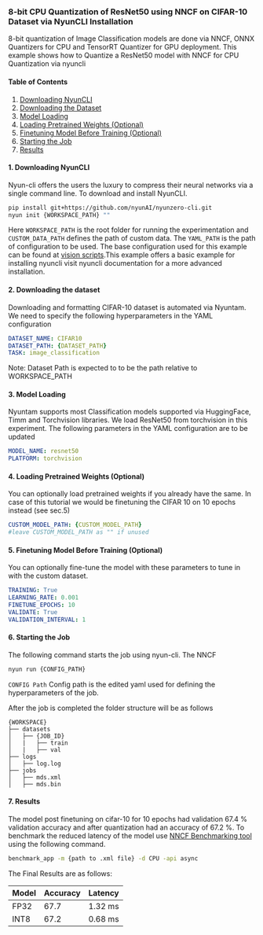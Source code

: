 
### 8-bit CPU Quantization of ResNet50 using NNCF on CIFAR-10 Dataset via NyunCLI Installation

8-bit quantization of Image Classification models are done via NNCF, ONNX Quantizers for CPU and TensorRT Quantizer for GPU deployment. This example shows how to Quantize a ResNet50 model with NNCF for CPU Quantization via nyuncli 
#### Table of Contents 
1. [Downloading NyunCLI](#downloading-nyuncli) 
2. [Downloading the Dataset](#downloading-the-dataset) 
3. [Model Loading](#model-loading) 
4. [Loading Pretrained Weights (Optional)](#loading-pretrained-weights-optional)
5. [Finetuning Model Before Training (Optional)](#finetuning-model-before-training-optional) 
6. [Starting the Job](#starting-the-job) 
7. [Results](#results)
#### 1. Downloading NyunCLI
Nyun-cli offers the users the luxury to compress their neural networks via a single command line. To download and install NyunCLI.
```bash
pip install git+https://github.com/nyunAI/nyunzero-cli.git
nyun init {WORKSPACE_PATH} ""
```
Here ``WORKSPACE_PATH`` is the root folder for running the experimentation and ``CUSTOM_DATA_PATH`` defines the path of custom data. The ``YAML_PATH`` is the path of configuration to be used. The base configuration used for this example can be found at [vision scripts](https://github.com/nyunAI/nyuntam-vision/blob/main/scripts/quant/NNCFPTQ.yaml).This example offers a basic example for  installing nyuncli visit nyuncli documentation for a more advanced installation.
#### 2. Downloading the dataset
Downloading and formatting CIFAR-10 dataset is automated via Nyuntam. We need to specify the following hyperparameters in the YAML configuration 
```yaml
DATASET_NAME: CIFAR10
DATASET_PATH: {DATASET_PATH}
TASK: image_classification
``` 
Note: Dataset Path is expected to to be the path relative to WORKSPACE_PATH
#### 3. Model Loading
Nyuntam supports most Classification models supported via HuggingFace, Timm and Torchvision libraries. We load ResNet50 from torchvision in this experiment. The following parameters in the YAML configuration are to be updated
```yaml
MODEL_NAME: resnet50
PLATFORM: torchvision
```
#### 4. Loading Pretrained Weights (Optional)
You can optionally load pretrained weights if you already have the same. In case of this tutorial we would be finetuning the CIFAR 10 on 10 epochs instead (see sec.5)
```yaml
CUSTOM_MODEL_PATH: {CUSTOM_MODEL_PATH}
#leave CUSTOM_MODEL_PATH as "" if unused
```
#### 5. Finetuning Model Before Training (Optional)
You can optionally fine-tune the model with these parameters to tune in with the custom dataset. 
```yaml
TRAINING: True
LEARNING_RATE: 0.001
FINETUNE_EPOCHS: 10
VALIDATE: True
VALIDATION_INTERVAL: 1
```
#### 6. Starting the Job
The following command starts the job using nyun-cli. The NNCF 
```bash
nyun run {CONFIG_PATH}
```
``CONFIG Path`` Config path is the edited yaml used for defining the hyperparameters of the job. 

After the job is completed the folder structure will be as follows
```
{WORKSPACE}
├── datasets
│   ├── {JOB_ID}
│   |	├── train
│   |	├── val
├── logs
│   ├── log.log
├── jobs
│   ├── mds.xml
│   ├── mds.bin
```
	
####  7. Results

The model post finetuning on cifar-10 for 10 epochs had validation 67.4 % validation accuracy and after quantization had an accuracy of 67.2 %. To benchmark the reduced latency of the model use [NNCF Benchmarking tool](https://docs.openvino.ai/2024/learn-openvino/openvino-samples/benchmark-tool.html) using the following command. 

```bash
benchmark_app -m {path to .xml file} -d CPU -api async
```
The Final Results are as follows:

| Model | Accuracy | Latency |
|-------|----------|---------|
| FP32  | 67.7     | 1.32 ms |
| INT8  | 67.2     | 0.68 ms |
